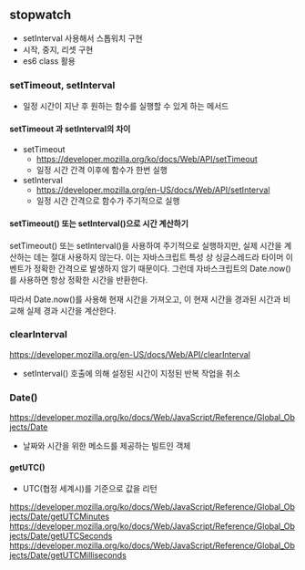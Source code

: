 ## stopwatch

- setInterval 사용해서 스톱워치 구현
- 시작, 중지, 리셋 구현
- es6 class 활용

### setTimeout, setInterval

- 일정 시간이 지난 후 원하는 함수를 실행할 수 있게 하는 메서드

#### setTimeout 과 setInterval의 차이

- setTimeout
  - https://developer.mozilla.org/ko/docs/Web/API/setTimeout
  - 일정 시간 간격 이후에 함수가 한번 실행
- setInterval
  - https://developer.mozilla.org/en-US/docs/Web/API/setInterval
  - 일정 시간 간격으로 함수가 주기적으로 실행

#### setTimeout() 또는 setInterval()으로 시간 계산하기

setTimeout() 또는 setInterval()을 사용하여 주기적으로 실행하지만,
실제 시간을 계산하는 데는 절대 사용하지 않는다.
이는 자바스크립트 특성 상 싱글스레드라 타이머 이벤트가 정확한 간격으로 발생하지 않기 때문이다.
그런데 자바스크립트의 Date.now() 를 사용하면 항상 정확한 시간을 반환한다.

따라서 Date.now()를 사용해 현재 시간을 가져오고, 이 현재 시간을 경과된 시간과 비교해 실제 경과 시간을 계산한다.

### clearInterval

https://developer.mozilla.org/en-US/docs/Web/API/clearInterval

- setInterval() 호출에 의해 설정된 시간이 지정된 반복 작업을 취소

### Date()

https://developer.mozilla.org/ko/docs/Web/JavaScript/Reference/Global_Objects/Date

- 날짜와 시간을 위한 메소드를 제공하는 빌트인 객체

#### getUTC()

- UTC(협정 세계시)를 기준으로 값을 리턴

https://developer.mozilla.org/ko/docs/Web/JavaScript/Reference/Global_Objects/Date/getUTCMinutes
https://developer.mozilla.org/ko/docs/Web/JavaScript/Reference/Global_Objects/Date/getUTCSeconds
https://developer.mozilla.org/ko/docs/Web/JavaScript/Reference/Global_Objects/Date/getUTCMilliseconds
